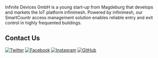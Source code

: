 
Infinite Devices GmbH is a young start-up from Magdeburg that develops and markets the IoT platform infinimesh. Powered by infinimesh, our SmartCountr access management solution enables reliable entry and exit control in highly frequented buildings.

## Contact Us
<!-- Please don't remove this: Grab your social icons from https://github.com/carlsednaoui/gitsocial -->

<!-- display the social media buttons in your README -->

[![Twitter][1.1]][1]
[![Facebook][2.1]][2]
[![Instagram][3.1]][3]
[![GitHub][4.1]][4]



<!-- links to social media icons -->
<!-- no need to change these -->

<!-- icons with padding -->

[1.1]: http://i.imgur.com/tXSoThF.png (twitter icon with padding)
[2.1]: http://i.imgur.com/P3YfQoD.png (facebook icon with padding)
[3.1]: http://i.imgur.com/yCsTjba.png (instagram icon with padding)
[4.1]: http://i.imgur.com/0o48UoR.png (github icon with padding)


<!-- links to your social media accounts -->
<!-- update these accordingly -->

[1]: http://www.twitter.com/infinitedevices
[2]: http://www.facebook.com/infinitedevices
[3]: https://www.instagram.com/infinitedevices
[4]: http://www.github.com/infinitedevices
